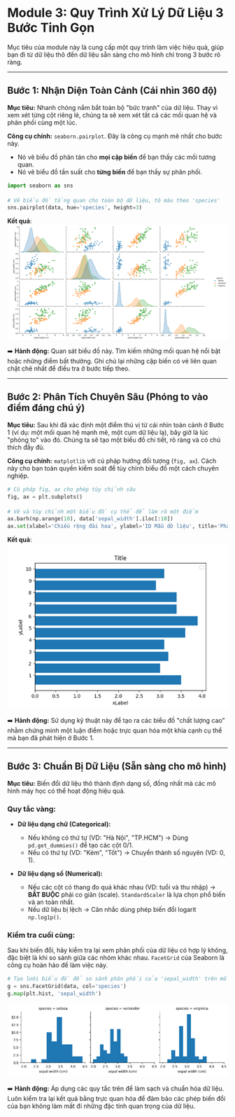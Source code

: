 # Module 3: Quy Trình Xử Lý Dữ Liệu 3 Bước Tinh Gọn

Mục tiêu của module này là cung cấp một quy trình làm việc hiệu quả, giúp bạn đi từ dữ liệu thô đến dữ liệu sẵn sàng cho mô hình chỉ trong 3 bước rõ ràng.

---

## Bước 1: Nhận Diện Toàn Cảnh (Cái nhìn 360 độ)

**Mục tiêu:** Nhanh chóng nắm bắt toàn bộ "bức tranh" của dữ liệu. Thay vì xem xét từng cột riêng lẻ, chúng ta sẽ xem xét tất cả các mối quan hệ và phân phối cùng một lúc.

**Công cụ chính:** `seaborn.pairplot`. Đây là công cụ mạnh mẽ nhất cho bước này.
*   Nó vẽ biểu đồ phân tán cho **mọi cặp biến** để bạn thấy các mối tương quan.
*   Nó vẽ biểu đồ tần suất cho **từng biến** để bạn thấy sự phân phối.

```python
import seaborn as sns

# Vẽ biểu đồ tổng quan cho toàn bộ dữ liệu, tô màu theo 'species'
sns.pairplot(data, hue='species', height=3)
```
**Kết quả**: ![Demo Image](./output_sns_pair.png)

➡️ **Hành động:** Quan sát biểu đồ này. Tìm kiếm những mối quan hệ nổi bật hoặc những điểm bất thường. Ghi chú lại những cặp biến có vẻ liên quan chặt chẽ nhất để điều tra ở bước tiếp theo.

---

## Bước 2: Phân Tích Chuyên Sâu (Phóng to vào điểm đáng chú ý)

**Mục tiêu:** Sau khi đã xác định một điểm thú vị từ cái nhìn toàn cảnh ở Bước 1 (ví dụ: một mối quan hệ mạnh mẽ, một cụm dữ liệu lạ), bây giờ là lúc "phóng to" vào đó. Chúng ta sẽ tạo một biểu đồ chi tiết, rõ ràng và có chú thích đầy đủ.

**Công cụ chính:** `matplotlib` với cú pháp hướng đối tượng (`fig, ax`). Cách này cho bạn toàn quyền kiểm soát để tùy chỉnh biểu đồ một cách chuyên nghiệp.

```python
# Cú pháp fig, ax cho phép tùy chỉnh sâu
fig, ax = plt.subplots()

# Vẽ và tùy chỉnh một biểu đồ cụ thể để làm rõ một điểm
ax.barh(np.arange(10), data['sepal_width'].iloc[:10])
ax.set(xlabel='Chiều rộng đài hoa', ylabel='ID Mẫu dữ liệu', title='Phân Tích Chi Tiết Chiều Rộng Đài Hoa')
```
**Kết quả**: ![Demo Image](./output_custom.png)

➡️ **Hành động:** Sử dụng kỹ thuật này để tạo ra các biểu đồ "chất lượng cao" nhằm chứng minh một luận điểm hoặc trực quan hóa một khía cạnh cụ thể mà bạn đã phát hiện ở Bước 1.

---

## Bước 3: Chuẩn Bị Dữ Liệu (Sẵn sàng cho mô hình)

**Mục tiêu:** Biến đổi dữ liệu thô thành định dạng số, đồng nhất mà các mô hình máy học có thể hoạt động hiệu quả.

### **Quy tắc vàng:**

*   **Dữ liệu dạng chữ (Categorical):**
    *   Nếu không có thứ tự (VD: "Hà Nội", "TP.HCM") → Dùng `pd.get_dummies()` để tạo các cột 0/1.
    *   Nếu có thứ tự (VD: "Kém", "Tốt") → Chuyển thành số nguyên (VD: 0, 1).

*   **Dữ liệu dạng số (Numerical):**
    *   Nếu các cột có thang đo quá khác nhau (VD: tuổi và thu nhập) → **BẮT BUỘC** phải co giãn (scale). `StandardScaler` là lựa chọn phổ biến và an toàn nhất.
    *   Nếu dữ liệu bị lệch → Cân nhắc dùng phép biến đổi logarit `np.log1p()`.

### **Kiểm tra cuối cùng:**

Sau khi biến đổi, hãy kiểm tra lại xem phân phối của dữ liệu có hợp lý không, đặc biệt là khi so sánh giữa các nhóm khác nhau. `FacetGrid` của Seaborn là công cụ hoàn hảo để làm việc này.

```python
# Tạo lưới biểu đồ để so sánh phân phối của 'sepal_width' trên mỗi 'species'
g = sns.FacetGrid(data, col='species')
g.map(plt.hist, 'sepal_width')
```
![Demo Image](./output_sns_facet1.png)

➡️ **Hành động:** Áp dụng các quy tắc trên để làm sạch và chuẩn hóa dữ liệu. Luôn kiểm tra lại kết quả bằng trực quan hóa để đảm bảo các phép biến đổi của bạn không làm mất đi những đặc tính quan trọng của dữ liệu.